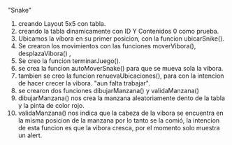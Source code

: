 "Snake"
1. creando Layout 5x5 con tabla.
2. creando la tabla dinamicamente con ID Y Contenidos 0 como prueba.
3. Ubicamos la víbora en su primer posicion, con la funcion ubicarSnike().
4. Se crearon los movimientos con las funciones moverVibora(), desplazaVibora() ,
5. Se creo la funcion terminarJuego().
6. se crea la funcion autoMoverSnake() para que se mueva sola la vibora.
7. tambien se creo la funcion renuevaUbicaciones(), para con la intencion de hacer crecer la vibora. "aun falta trabajar".
8. se crearon dos funciones dibujarManzana() y validaManzana()
9. dibujarManzana() nos crea la manzana aleatoriamente dento de la tabla y la pinta de color rojo.
10. validaManzana() nos indica que la cabeza de la vibora se encuentra en la misma posicion de la manzana por lo tanto se la comió, la intencion de esta funcion es que la vibora cresca, por el momento solo muestra un alert.
